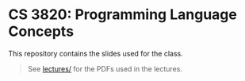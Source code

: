 # CS 3820: Programming Language Concepts

This repository contains the slides used for the class.


> See [lectures/][lectures] for the PDFs used in the lectures.

[lectures]: https://bitbucket.org/AdrienChampion/plc/src/b879c05f67e2/lectures/?at=master (PDFs)